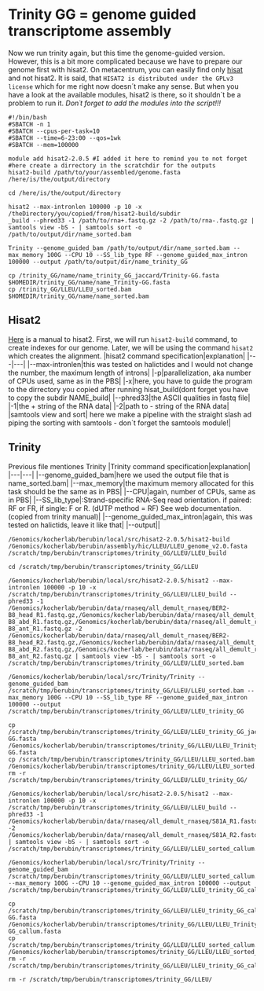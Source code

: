 # Trinity GG = genome guided transcriptome assembly
Now we run trinity again, but this time the genome-guided version. However, this is a bit more complicated because we have to prepare our genome first with hisat2.
On metacentrum, you can easily find only [hisat](https://wiki.metacentrum.cz/wiki/Hisat) and not hisat2. It is said, that `HISAT2 is distributed under the GPLv3 license` which for me right now doesn´t make any sense.
But when you have a look at the available modules, hisat2 is there, so it shouldn´t be a problem to run it. *Don´t forget to add the modules into the script!!!*

```
#!/bin/bash
#SBATCH -n 1
#SBATCH --cpus-per-task=10
#SBATCH --time=6-23:00 --qos=1wk
#SBATCH --mem=100000

module add hisat2-2.0.5 #I added it here to remind you to not forget
#here create a dirrectory in the scratchdir for the outputs
hisat2-build /path/to/your/assembled/genome.fasta /here/is/the/output/directory

cd /here/is/the/output/directory

hisat2 --max-intronlen 100000 -p 10 -x /theDirectory/you/copied/from/hisat2-build/subdir
_build --phred33 -1 /path/to/rna+.fastq.gz -2 /path/to/rna-.fastq.gz | samtools view -bS - | samtools sort -o /path/to/output/dir/name_sorted.bam

Trinity --genome_guided_bam /path/to/output/dir/name_sorted.bam --max_memory 100G --CPU 10 --SS_lib_type RF --genome_guided_max_intron 100000 --output /path/to/output/dir/name_trinity_GG

cp /trinity_GG/name/name_trinity_GG_jaccard/Trinity-GG.fasta $HOMEDIR/trinity_GG/name/name_Trinity-GG.fasta
cp /trinity_GG/LLEU/LLEU_sorted.bam $HOMEDIR/trinity_GG/name/name_sorted.bam
```
## Hisat2
[Here](http://daehwankimlab.github.io/hisat2/manual/) is a manual to hisat2. 
First, we will run `hisat2-build` command, to create indexes for our genome. Later, we will be using the command `hisat2` which creates the alignment.
|hisat2 command specification|explanation|
|---|---|
|--max-intronlen|this was tested on halictides and I would not change the number, the maximum length of introns|
|-p|parallelization, aka number of CPUs used, same as in the PBS|
|-x|here, you have to guide the program to the dirrectory you copied after running hisat_build(dont forget you have to copy the subdir NAME_build|
|--phred33|the ASCII qualities in fastq file|
|-1|the + string of the RNA data|
|-2|path to - string of the RNA data|
|samtools view and sort| here we make a pipeline with the straight slash ad piping the sorting with samtools - don´t forget the samtools module!|

## Trinity
Previous file mentiones Trinity
|Trinity command specification|explanation|
|---|---|
|--genome_guided_bam|here we used the output file that is name_sorted.bam|
|--max_memory|the maximum memory allocated for this task should be the same as in PBS|
|--CPU|again, number of CPUs, same as in PBS|
|--SS_lib_type|:Strand-specific RNA-Seq read orientation. if paired: RF or FR, if single: F or R.   (dUTP method = RF) See web documentation.(copied from trinity manual)|
|--genome_guided_max_intron|again, this was tested on halictids, leave it like that|
|--output||


```
/Genomics/kocherlab/berubin/local/src/hisat2-2.0.5/hisat2-build /Genomics/kocherlab/berubin/assembly/hic/LLEU/LLEU_genome_v2.0.fasta /scratch/tmp/berubin/transcriptomes/trinity_GG/LLEU/LLEU_build

cd /scratch/tmp/berubin/transcriptomes/trinity_GG/LLEU

/Genomics/kocherlab/berubin/local/src/hisat2-2.0.5/hisat2 --max-intronlen 100000 -p 10 -x /scratch/tmp/berubin/transcriptomes/trinity_GG/LLEU/LLEU_build --phred33 -1 /Genomics/kocherlab/berubin/data/rnaseq/all_demult_rnaseq/BER2-B8_head_R1.fastq.gz,/Genomics/kocherlab/berubin/data/rnaseq/all_demult_rnaseq/BER2-B8_abd_R1.fastq.gz,/Genomics/kocherlab/berubin/data/rnaseq/all_demult_rnaseq/BER2-B8_ant_R1.fastq.gz -2 /Genomics/kocherlab/berubin/data/rnaseq/all_demult_rnaseq/BER2-B8_head_R2.fastq.gz,/Genomics/kocherlab/berubin/data/rnaseq/all_demult_rnaseq/BER2-B8_abd_R2.fastq.gz,/Genomics/kocherlab/berubin/data/rnaseq/all_demult_rnaseq/BER2-B8_ant_R2.fastq.gz | samtools view -bS - | samtools sort -o /scratch/tmp/berubin/transcriptomes/trinity_GG/LLEU/LLEU_sorted.bam

/Genomics/kocherlab/berubin/local/src/Trinity/Trinity --genome_guided_bam /scratch/tmp/berubin/transcriptomes/trinity_GG/LLEU/LLEU_sorted.bam --max_memory 100G --CPU 10 --SS_lib_type RF --genome_guided_max_intron 100000 --output /scratch/tmp/berubin/transcriptomes/trinity_GG/LLEU/LLEU_trinity_GG

cp /scratch/tmp/berubin/transcriptomes/trinity_GG/LLEU/LLEU_trinity_GG_jaccard/Trinity-GG.fasta /Genomics/kocherlab/berubin/transcriptomes/trinity_GG/LLEU/LLEU_Trinity-GG.fasta
cp /scratch/tmp/berubin/transcriptomes/trinity_GG/LLEU/LLEU_sorted.bam /Genomics/kocherlab/berubin/transcriptomes/trinity_GG/LLEU/LLEU_sorted.bam
rm -r /scratch/tmp/berubin/transcriptomes/trinity_GG/LLEU/LLEU_trinity_GG/

/Genomics/kocherlab/berubin/local/src/hisat2-2.0.5/hisat2 --max-intronlen 100000 -p 10 -x /scratch/tmp/berubin/transcriptomes/trinity_GG/LLEU/LLEU_build --phred33 -1 /Genomics/kocherlab/berubin/data/rnaseq/all_demult_rnaseq/S81A_R1.fastq.gz -2 /Genomics/kocherlab/berubin/data/rnaseq/all_demult_rnaseq/S81A_R2.fastq.gz | samtools view -bS - | samtools sort -o /scratch/tmp/berubin/transcriptomes/trinity_GG/LLEU/LLEU_sorted_callum.bam

/Genomics/kocherlab/berubin/local/src/Trinity/Trinity --genome_guided_bam /scratch/tmp/berubin/transcriptomes/trinity_GG/LLEU/LLEU_sorted_callum.bam --max_memory 100G --CPU 10 --genome_guided_max_intron 100000 --output /scratch/tmp/berubin/transcriptomes/trinity_GG/LLEU/LLEU_trinity_GG_callum

cp /scratch/tmp/berubin/transcriptomes/trinity_GG/LLEU/LLEU_trinity_GG_callum/Trinity-GG.fasta /Genomics/kocherlab/berubin/transcriptomes/trinity_GG/LLEU/LLEU_Trinity-GG_callum.fasta
cp /scratch/tmp/berubin/transcriptomes/trinity_GG/LLEU/LLEU_sorted_callum.bam /Genomics/kocherlab/berubin/transcriptomes/trinity_GG/LLEU/LLEU_sorted_callum.bam
rm -r /scratch/tmp/berubin/transcriptomes/trinity_GG/LLEU/LLEU_trinity_GG_callum/

rm -r /scratch/tmp/berubin/transcriptomes/trinity_GG/LLEU/
```
